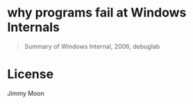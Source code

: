 # why programs fail at Windows Internals

> Summary of Windows Internal, 2006, debuglab

# License

Jimmy Moon
